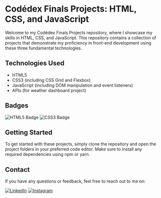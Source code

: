 <body>
<h1>Codédex Finals Projects: HTML, CSS, and JavaScript</h1>
<p>Welcome to my Codédex Finals Projects repository, where I showcase my skills in HTML, CSS, and JavaScript. This repository contains a collection of projects that demonstrate my proficiency in front-end development using these three fundamental technologies.</p>
<div class="technologies">
<h2>Technologies Used</h2>
<ul>
<li>HTML5</li>
<li>CSS3 (including CSS Grid and Flexbox)</li>
<li>JavaScript (including DOM manipulation and event listeners)</li>
<li>APIs (for weather dashboard project)</li>
</ul>
<h2>Badges</h2>
<img src="https://img.shields.io/badge/HTML5-E34F26?style=for-the-badge&logo=html5&logoColor=white" alt="HTML5 Badge">
<img src="https://img.shields.io/badge/CSS3-1572B6?style=for-the-badge&logo=css3&logoColor=white" alt="CSS3 Badge">
</div>
  
<div class="getting-started">
<h2>Getting Started</h2>
<p>To get started with these projects, simply clone the repository and open the project folders in your preferred code editor. Make sure to install any required dependencies using npm or yarn.</p>
</div>
<div class="contact">
<h2>Contact</h2>
<p>If you have any questions or feedback, feel free to reach out to me on:</p>
<a href="https://www.linkedin.com/in/yahya-elalaoui/" target="_blank"><img src="https://img.shields.io/badge/LinkedIn-blue?logo=linkedin&logoColor=white&style=for-the-badge" alt="LinkedIn"></a>
<a href="https://www.instagram.com/y1hy11/" target="_blank"><img src="https://img.shields.io/badge/Instagram-purple?style=for-the-badge&logo=instagram&logoColor=white" alt="Instagram"></a>
</div>
</body>

